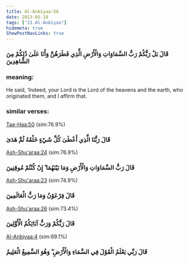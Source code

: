 ```yaml
---
title: Al-Anbiyaa:56
date: 2013-05-18
tags: ["21.Al-Anbiyaa"]
hidemeta: true 
ShowPostNavLinks: true 
---
```

### قَالَ بَلْ رَبُّكُمْ رَبُّ السَّمَاوَاتِ وَالْأَرْضِ الَّذِي فَطَرَهُنَّ وَأَنَا عَلَىٰ ذَٰلِكُمْ مِنَ الشَّاهِدِينَ
### meaning: 
He said, ‘Indeed, your Lord is the Lord of the heavens and the earth, who originated them, and I affirm that.
### similar verses: 

[Taa-Haa:50](/20/50) (sim:76.9%)

### قَالَ رَبُّنَا الَّذِي أَعْطَىٰ كُلَّ شَيْءٍ خَلْقَهُ ثُمَّ هَدَىٰ

[Ash-Shu'araa:24](/26/24) (sim:76.9%)

### قَالَ رَبُّ السَّمَاوَاتِ وَالْأَرْضِ وَمَا بَيْنَهُمَا ۖ إِنْ كُنْتُمْ مُوقِنِينَ

[Ash-Shu'araa:23](/26/23) (sim:74.9%)

### قَالَ فِرْعَوْنُ وَمَا رَبُّ الْعَالَمِينَ

[Ash-Shu'araa:26](/26/26) (sim:73.4%)

### قَالَ رَبُّكُمْ وَرَبُّ آبَائِكُمُ الْأَوَّلِينَ

[Al-Anbiyaa:4](/21/4) (sim:69.1%)

### قَالَ رَبِّي يَعْلَمُ الْقَوْلَ فِي السَّمَاءِ وَالْأَرْضِ ۖ وَهُوَ السَّمِيعُ الْعَلِيمُ
